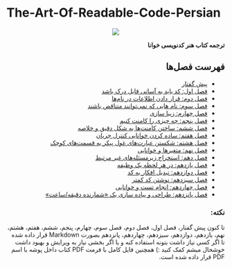 # The-Art-Of-Readable-Code-Persian

<p align="center">
    <img src="https://github.com/Hossein52Hz/The-Art-Of-Readable-Code-Persian/blob/main/COVER.jpeg" />
</p>

<div dir="rtl">
  
**ترجمه کتاب هنر کدنویسی خوانا**
  
## فهرست فصل‌ها 

* [پیش گفتار](0-pre/README.md)
* [فصل اول: کد باید به آسانی قابل درک باشد](01-Code-Should-Be-Easy-To-Understand/README.md)
* [فصل دوم: قرار دادن اطلاعات در نام‌ها](02-Packing-Information-into-Names/README.md)
* [فصل سوم: نام هایی که نمی‌توانند متناقض باشند](03-Names-That-Can-not-Be-Misconstrued/README.md)
* [فصل چهارم: زیبا سازی](04-Aesthetics/README.md)
* [فصل پنجم: چه چیزی را کامنت کنیم](05-Knowing-What-to-Comment/README.md)
* [فصل ششم: ساختن کامنت‌ها به شکل دقیق و خلاصه](06-Making-Comments-Precise-and-Compact/README.md)
* [فصل هفتم: ساده کردن خوانایی کنترل جریان](07-Making-Control-Flow-Easy-to-Read/README.md)
* [فصل هشتم: شکستن عبارت‌های غول پیکر به قسمت‌های کوچک](08-Breaking-Down-Giant-Expressions/README.md)
* [فصل نهم: متغیرها و خوانایی](09-Variables-and-Readability/README.md)
* [فصل دهم: استخراج زیرمسئله‌های غیر مرتبط](10-Extracting-Unrelated-Subproblems/README.md)
* [فصل یازدهم: در هر لحظه یک وظیفه](11-One-Task-at-a-Time/README.md)
* [فصل دوازدهم: تبدیل افکار به کد](12-Turning-Thoughts-into-Code/README.md)
* [فصل سیزدهم: نوشتن کد کمتر](13-Writing-Less-Code/README.md)
* [فصل چهاردهم: انجام تست و خوانایی](14-Testing-and-Readability/README.md)
* [فصل پانزدهم: طراحی و پیاده سازی یک «شمارنده دقیقه/ساعت»](15-Designing-and-Implementing-a-Minute-Hour-Counter/README.md)



### نکته:

تا کنون پیش گفتار، فصل اول، فصل دوم، فصل سوم، چهارم، پنجم، ششم، هفتم، هشتم، نهم، یازدهم، دوازدهم، سیزدهم، چهاردهم، پانزدهم بصورت Markdown قرار داده شده تا اگر کسی نیاز داشت بتونه استفاده کنه و یا اگر بخشی نیاز به ویرایش و بهبود داشت خوشحال میشم کمک کنید :)
همچنین فایل کامل با فرمت PDF کتاب داخل پوشه با اسم PDF قرار داده شده است.

<div>
